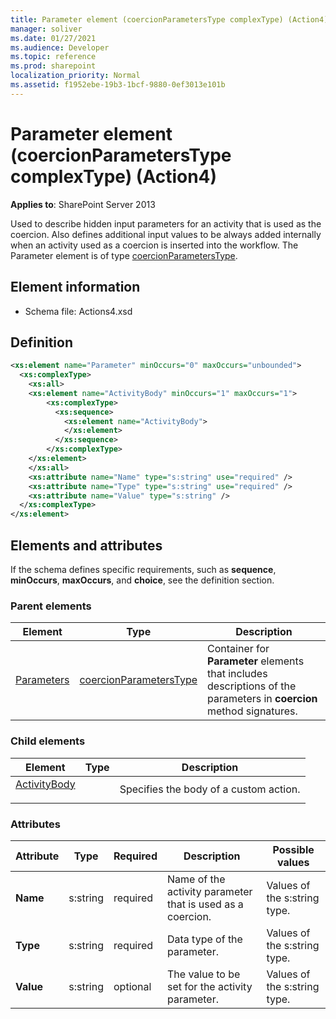 ```yaml
---
title: Parameter element (coercionParametersType complexType) (Action4)
manager: soliver
ms.date: 01/27/2021
ms.audience: Developer
ms.topic: reference
ms.prod: sharepoint
localization_priority: Normal
ms.assetid: f1952ebe-19b3-1bcf-9880-0ef3013e101b
---
```


# Parameter element (coercionParametersType complexType) (Action4)

**Applies to**: SharePoint Server 2013

Used to describe hidden input parameters for an activity that is used as the coercion. Also defines additional input values to be always added internally when an activity used as a coercion is inserted into the workflow. The Parameter element is of type [coercionParametersType](coercionparameterstype-complextype-action4.md).

## Element information

- Schema file: Actions4.xsd

## Definition

```XML
<xs:element name="Parameter" minOccurs="0" maxOccurs="unbounded">
  <xs:complexType>
    <xs:all>
    <xs:element name="ActivityBody" minOccurs="1" maxOccurs="1">
        <xs:complexType>
          <xs:sequence>
            <xs:element name="ActivityBody">
            </xs:element>
          </xs:sequence>
        </xs:complexType>
    </xs:element>
    </xs:all>
    <xs:attribute name="Name" type="s:string" use="required" />
    <xs:attribute name="Type" type="s:string" use="required" />
    <xs:attribute name="Value" type="s:string" />
  </xs:complexType>
</xs:element>
```

## Elements and attributes

If the schema defines specific requirements, such as **sequence**, **minOccurs**, **maxOccurs**, and **choice**, see the definition section.

### Parent elements

|                                             Element                                              |                                  Type                                   |                                                     Description                                                      |
| ------------------------------------------------------------------------------------------------ | ----------------------------------------------------------------------- | -------------------------------------------------------------------------------------------------------------------- |
| [Parameters](parameters-element-coercion-elementcoercions-elementworkflowinfo-elementaction4.md) | [coercionParametersType](coercionparameterstype-complextype-action4.md) | Container for **Parameter** elements that includes descriptions of the parameters in **coercion** method signatures. |

### Child elements

|                                                  Element                                                   | Type |              Description               |
| ---------------------------------------------------------------------------------------------------------- | ---- | -------------------------------------- |
| [ActivityBody</a></p>](activitybody-element-parameter-elementcoercionparameterstype-complextypeaction4.md) |      | Specifies the body of a custom action. |

### Attributes

| Attribute |   Type   | Required |                        Description                         |          Possible values     |
| --------- | -------- | -------- | ---------------------------------------------------------- | ---------------------------- |
| **Name**  | s:string | required | Name of the activity parameter that is used as a coercion. | Values of the s:string type. |
| **Type**  | s:string | required | Data type of the parameter.                                | Values of the s:string type. |
| **Value** | s:string | optional | The value to be set for the activity parameter.            | Values of the s:string type. |
